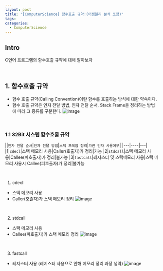 ```yaml
---
layout: post
title: "[ComputerScience] 함수호출 규약!(어셈블리 분석 포함)"
tags: 
categories:
  - ComputerScience
---
```


## Intro
C언어 프로그램의 함수호출 규약에 대해 알아보자

<br/>

## 1. 함수호출 규약
- 함수 호출 규약(Calling Convention)이란 함수를 호출하는 방식에 대한 약속이다.
- 함수 호출 규약은 인자 전달 방법, 인자 전달 순서, Stack Frame을 정리하는 방법에 따라 그 종류를 구분한다.
![image](https://user-images.githubusercontent.com/51254582/164414528-320d6093-1810-4829-8147-ec83bbadcc17.png)

<br/>

### 1.1 32Bit 시스템 함수호출 규약

||`인자 전달 순서`|`인자 전달 방법`|`스택 프레임 정리`|`가변 인자 사용여부`|
|---|----|---|
|1|`cdecl`|스택 메모리 사용|Caller(호출자)가 정리|가능
|2|`stdcall`|스택 메모리 사용|Callee(피호출자)가 정리|불가능
|3|`fastcall`|레지스터 및 스택메모리 사용|스택 메모리 사용시 Callee(피호출자)가 정리|불가능

<br/>

1) cdecl <br/>
- 스택 메모리 사용
- Caller(호출자)가 스택 메모리 정리
![image](https://user-images.githubusercontent.com/51254582/164417612-3c240fe2-8e11-44e0-869a-9e55a8c719ac.png)

<br/>

2) stdcall <br/>
- 스택 메모리 사용
- Callee(피호출자)가 스택 메모리 정리
![image](https://user-images.githubusercontent.com/51254582/164418343-3557e147-d347-41c5-90df-bf26f69f6387.png)

<br/>

3) fastcall <br/>
- 레지스터 사용 (레지스터 사용으로 인해 메모리 정리 과정 생략)
![image](https://user-images.githubusercontent.com/51254582/164419526-5faf652b-39b0-4ed5-ac75-c7c1b0ed3607.png)
